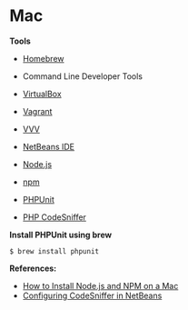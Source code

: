 # Mac

**Tools**

* [Homebrew](https://brew.sh/ "Homebrew")

* Command Line Developer Tools

* [VirtualBox](https://www.virtualbox.org/ "VirtualBox")

* [Vagrant](https://www.vagrantup.com/ "Vagrant")

* [VVV](https://varyingvagrantvagrants.org/ "Varying Vagrant Vagrants")

* [NetBeans IDE](https://netbeans.org/downloads/ "NetBeans IDE")

* [Node.js](https://nodejs.org/en/ "Node.js")

* [npm](https://www.npmjs.com/ "npm")

* [PHPUnit](https://phpunit.de/manual/current/en/installation.html "PHPUnit")

* [PHP CodeSniffer](//tools/code-sniffer.md)



**Install PHPUnit using brew**

```
$ brew install phpunit
```



**References:**

* [How to Install Node.js and NPM on a Mac](http://blog.teamtreehouse.com/install-node-js-npm-mac)
* [Configuring CodeSniffer in NetBeans](https://easyengine.io/tutorials/standards/php/code-sniffer/#codesniffer-and-netbeans)



